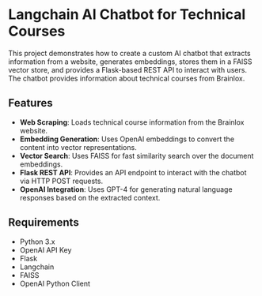 # Langchain AI Chatbot for Technical Courses

This project demonstrates how to create a custom AI chatbot that extracts information from a website, generates embeddings, stores them in a FAISS vector store, and provides a Flask-based REST API to interact with users. The chatbot provides information about technical courses from Brainlox.

## Features
- **Web Scraping**: Loads technical course information from the Brainlox website.
- **Embedding Generation**: Uses OpenAI embeddings to convert the content into vector representations.
- **Vector Search**: Uses FAISS for fast similarity search over the document embeddings.
- **Flask REST API**: Provides an API endpoint to interact with the chatbot via HTTP POST requests.
- **OpenAI Integration**: Uses GPT-4 for generating natural language responses based on the extracted context.

## Requirements

- Python 3.x
- OpenAI API Key
- Flask
- Langchain
- FAISS
- OpenAI Python Client

